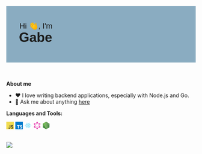 ![Readme Header](./gh-readme-header.png)

<br />

**About me**
- ❤️ I love writing backend applications, especially with Node.js and Go.
- 💬 Ask me about anything [here](https://github.com/gabehoban/gabehoban/issues)

**Languages and Tools:**  

<code><img height="20" src="https://raw.githubusercontent.com/github/explore/80688e429a7d4ef2fca1e82350fe8e3517d3494d/topics/javascript/javascript.png"></code>
<code><img height="20" src="https://raw.githubusercontent.com/github/explore/80688e429a7d4ef2fca1e82350fe8e3517d3494d/topics/typescript/typescript.png"></code>
<code><img height="20" src="https://raw.githubusercontent.com/github/explore/80688e429a7d4ef2fca1e82350fe8e3517d3494d/topics/react/react.png"></code>
<code><img height="20" src="https://raw.githubusercontent.com/github/explore/5c058a388828bb5fde0bcafd4bc867b5bb3f26f3/topics/graphql/graphql.png"></code>
<code><img height="20" src="https://raw.githubusercontent.com/github/explore/80688e429a7d4ef2fca1e82350fe8e3517d3494d/topics/nodejs/nodejs.png"></code>    
<br />

<img width="45%" src="https://github-readme-stats.vercel.app/api/wakatime?username=gabehoban&api_domain=wakapi.gabehoban.com&bg_color=30,e96443,904e95&title_color=fff&text_color=fff" />
